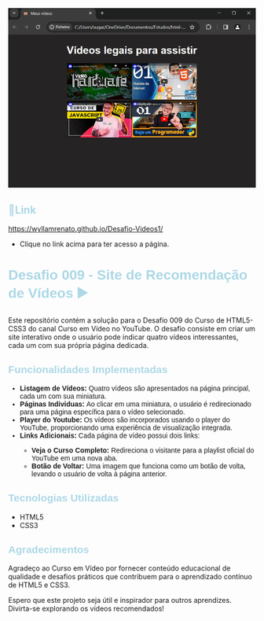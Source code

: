</head>
<body>
    <img style="width: 700px;" src="imagens/d009.png" alt="Imagem do desafio 009">
    <h2 style="color: lightblue;">&#x1F517;Link</h2>
    <p><a href="https://wyllamrenato.github.io/Desafio009-videos/" rel="external" target="_blank">https://wyllamrenato.github.io/Desafio-Videos1/</a></p>
    <ul>
        <li>Clique no link acima para ter acesso a página.</li>
    </ul>
    <h1 style="font-family: Arial, Helvetica, sans-serif; color: lightblue;">Desafio 009 - Site de Recomendação de Vídeos &#x25B6;&#xFE0F;</h1>
    <p>Este repositório contém a solução para o Desafio 009 do Curso de HTML5-CSS3 do canal Curso em Vídeo no YouTube. O desafio consiste em criar um site interativo onde o usuário pode indicar quatro vídeos interessantes, cada um com sua própria página dedicada.</p>
    <h2 style="font-family:  Arial, Helvetica, sans-serif; color: lightblue;">Funcionalidades Implementadas</h2>
    <ul style="font-family:  Arial, Helvetica, sans-serif;">
      <li><strong>Listagem de Vídeos: </strong>Quatro vídeos são apresentados na página principal, cada um com sua miniatura.</li>
      <li><strong>Páginas Individuas: </strong>Ao clicar em uma miniatura, o usuário é redirecionado para uma página específica para o vídeo selecionado.</li>
      <li><strong>Player do Youtube: </strong>Os vídeos são incorporados usando o player do YouTube, proporcionando uma experiência de visualização integrada.</li>
      <li><strong>Links Adicionais: </strong>Cada página de vídeo possui dois links:</li>
      <ul>
        <li><strong>Veja o Curso Completo: </strong>Redireciona o visitante para a playlist oficial do YouTube em uma nova aba.</li>
        <li><strong>Botão de Voltar: </strong>Uma imagem que funciona como um botão de volta, levando o usuário de volta à página anterior.</li>
      </ul>
    </ul>
    <h2 style="font-family:  Arial, Helvetica, sans-serif; color: lightblue;">Tecnologias Utilizadas</h2>
     <ul>
       <li>HTML5</li>
       <li>CSS3</li>
     </ul>
    <h2 style="font-family:  Arial, Helvetica, sans-serif; color: lightblue;">Agradecimentos</h2>
    <p>Agradeço ao Curso em Vídeo por fornecer conteúdo educacional de qualidade e desafios práticos que contribuem para o aprendizado contínuo de HTML5 e CSS3.

Espero que este projeto seja útil e inspirador para outros aprendizes. Divirta-se explorando os vídeos recomendados!</p>
</body>
</html>
